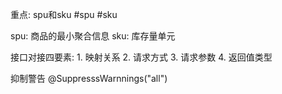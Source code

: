 重点: spu和sku #spu #sku

spu: 商品的最小聚合信息
sku: 库存量单元

接口对接四要素: 
	1. 映射关系
	2. 请求方式
	3. 请求参数
	4. 返回值类型

抑制警告
@SuppresssWarnnings("all")
